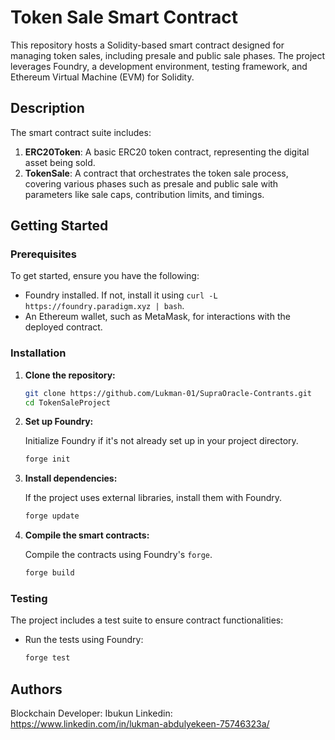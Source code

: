 # Token Sale Smart Contract

This repository hosts a Solidity-based smart contract designed for managing token sales, including presale and public sale phases. The project leverages Foundry, a development environment, testing framework, and Ethereum Virtual Machine (EVM) for Solidity.

## Description

The smart contract suite includes:
1. **ERC20Token**: A basic ERC20 token contract, representing the digital asset being sold.
2. **TokenSale**: A contract that orchestrates the token sale process, covering various phases such as presale and public sale with parameters like sale caps, contribution limits, and timings.

## Getting Started

### Prerequisites

To get started, ensure you have the following:
- Foundry installed. If not, install it using `curl -L https://foundry.paradigm.xyz | bash`.
- An Ethereum wallet, such as MetaMask, for interactions with the deployed contract.

### Installation

1. **Clone the repository:**

   ```bash
   git clone https://github.com/Lukman-01/SupraOracle-Contrants.git
   cd TokenSaleProject
   ```

2. **Set up Foundry:**

   Initialize Foundry if it's not already set up in your project directory.

   ```bash
   forge init
   ```

3. **Install dependencies:**

   If the project uses external libraries, install them with Foundry.

   ```bash
   forge update
   ```

4. **Compile the smart contracts:**

   Compile the contracts using Foundry's `forge`.

   ```bash
   forge build
   ```

### Testing

The project includes a test suite to ensure contract functionalities:

- Run the tests using Foundry:

  ```bash
  forge test
  ```

## Authors

Blockchain Developer: Ibukun
Linkedin: https://www.linkedin.com/in/lukman-abdulyekeen-75746323a/